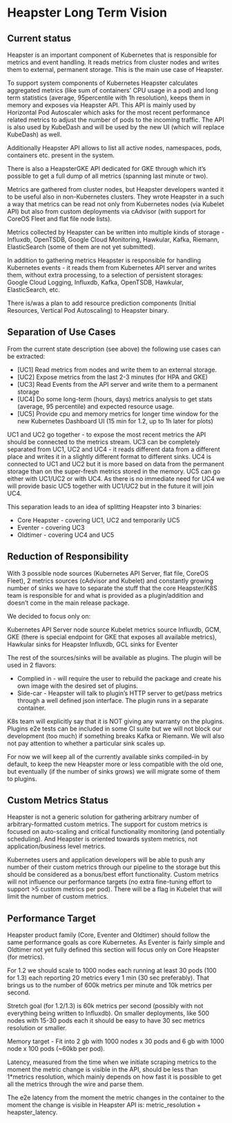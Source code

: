 # Heapster Long Term Vision

## Current status

Heapster is an important component of Kubernetes that is responsible for metrics and event 
handling. It reads metrics from cluster nodes and writes them to external, permanent 
storage. This is the main use case of Heapster.

To support system components of Kubernetes Heapster calculates aggregated metrics (like 
sum of containers' CPU usage in a pod) and long term statistics (average, 95percentile 
with 1h resolution), keeps them in memory and exposes via Heapster API. This API is mainly
used by Horizontal Pod Autoscaler which asks for the most recent performance related 
metrics to adjust the number of pods to the incoming traffic. The API is also used by KubeDash
and will be used by the new UI (which will replace KubeDash) as well. 

Additionally Heapster API allows to list all active nodes, namespaces, pods, containers 
etc. present in the system.

There is also a HeapsterGKE API dedicated for GKE through which it’s possible to get a full 
dump of all metrics (spanning last minute or two).

Metrics are gathered from cluster nodes, but Heapster developers wanted it to be useful also 
in non-Kubernetes clusters. They wrote Heapster in a such a way that metrics can be read not 
only from Kubernetes nodes (via Kubelet API) but also from custom deployments via cAdvisor 
(with support for CoreOS Fleet and flat file node lists). 

Metrics collected by Heapster can be written into multiple kinds of storage - Influxdb, 
OpenTSDB, Google Cloud Monitoring, Hawkular, Kafka, Riemann, ElasticSearch (some of them are
not yet submitted).

In addition to gathering metrics  Heapster is responsible for handling Kubernetes events - it 
reads them from Kubernetes API server and writes them, without extra processing, to a selection
of persistent storages: Google Cloud Logging, Influxdb, Kafka, OpenTSDB, Hawkular, 
ElasticSearch, etc.

There is/was a plan to add resource prediction components (Initial Resources, Vertical 
Pod Autoscaling) to Heapster binary.

## Separation of Use Cases
From the current state description (see above) the following use cases can be extracted:

* [UC1] Read metrics from nodes and write them to an external storage.
* [UC2] Expose metrics from the last 2-3 minutes (for HPA and GKE)
* [UC3] Read Events from the API server and write them to a permanent storage
* [UC4] Do some long-term (hours, days) metrics analysis to get stats (average, 95 percentile) 
and expected resource usage.
* [UC5] Provide cpu and memory metrics for longer time window for the new Kubernetes 
Dashboard UI (15 min for 1.2, up to 1h later for plots) 

UC1 and UC2 go together - to expose the most recent metrics the API should be connected 
to the metrics stream.
UC3 can be completely separated from UC1, UC2 and UC4 - it reads different data from a 
different place and writes it in a slightly different format to different sinks. 
UC4 is connected to UC1 and UC2 but it is more based on data from the permanent storage 
than on the super-fresh metrics stored in the memory.
UC5 can go either with UC1/UC2 or with UC4. As there is no immediate need for UC4 we will
 provide basic UC5 together with UC1/UC2 but in the future it will join UC4.

This separation leads to an idea of splitting Heapster into 3 binaries:

* Core Heapster - covering UC1, UC2 and temporarily UC5
* Eventer - covering UC3
* Oldtimer - covering UC4 and UC5 

## Reduction of Responsibility

With 3 possible node sources (Kubernetes API Server, flat file, CoreOS Fleet), 2 metrics 
sources (cAdvisor and Kubelet) and constantly growing number of sinks we have to separate 
the stuff that the core Heapster/K8S team is responsible for and what is provided as a 
plugin/addition and doesn’t come in the main release package. 

We decided to focus only on:

Kubernetes API Server node source
Kubelet metrics source
Influxdb, GCM, GKE (there is special endpoint for GKE that exposes all available metrics),
 Hawkular sinks for Heapster
Influxdb, GCL sinks for Eventer

The rest of the sources/sinks will be available as plugins. The plugin will be used in 2 flavors:

* Complied in - will require the user to rebuild the package and create his own image with 
the desired set of plugins.  
* Side-car - Heapster will talk to plugin’s HTTP server to get/pass metrics through a well 
defined json interface. The plugin runs in a separate container.

K8s team will explicitly say that it is NOT giving any warranty on the plugins. Plugins e2e 
tests can be included in some CI suite but we will not block our development (too much) if 
something breaks Kafka or Riemann. We will also not pay attention to whether a particular sink scales up.

For now we will keep all of the currently available sinks compiled-in by default, to keep the 
new Heapster more or less compatible with the old one, but eventually (if the number of sinks grows)
 we will migrate some of them to plugins.

## Custom Metrics Status

Heapster is not a generic solution for gathering arbitrary number of arbitrary-formatted custom 
metrics. The support for custom metrics is focused on auto-scaling and critical functionality 
monitoring (and potentially scheduling). And Heapster is oriented towards system metrics, not 
application/business level metrics.

Kubernetes users and application developers will be able to push any number of their custom 
metrics through our pipeline to the storage but this should be considered as a bonus/best effort 
functionality. Custom metrics will not influence our performance targets (no extra fine-tuning effort 
to support >5 custom metrics per pod). There will be a flag in Kubelet that will limit the 
number of custom metrics.

## Performance Target

Heapster product family (Core, Eventer and Oldtimer) should follow the same performance goals 
as core Kubernetes. As Eventer is fairly simple and Oldtimer not yet fully defined this section
will focus only on Core Heapster (for metrics).

For 1.2 we should scale to 1000 nodes each running at least 30 pods (100 for 1.3) each reporting 
20 metrics every 1 min (30 sec preferably). That brings us to the number of  600k metrics 
per minute and 10k metrics per second.

Stretch goal (for 1.2/1.3) is 60k metrics per second (possibly with not everything being written to Influxdb). 
On smaller deployments, like 500 nodes with 15-30 pods each it should be easy to have 30 sec 
metrics resolution or smaller. 

Memory target - Fit into 2 gb with 1000 nodes x 30 pods and 6 gb with 1000 node x 100 pods (~60kb per pod). 

Latency, measured from the time when we initiate scraping metrics to the moment the metric 
change is visible in the API, should be less than 1*metrics resolution, which mainly depends 
on how fast it is possible to get all the metrics through the wire and parse them. 

The e2e latency from the moment the metric changes in the container to the moment the change is 
visible in Heapster API is: metric_resolution + heapster_latency.

